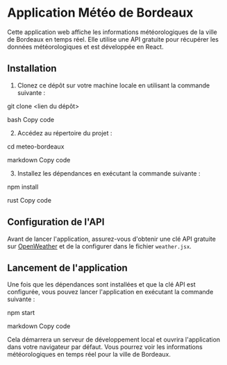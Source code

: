 # Application Météo de Bordeaux

Cette application web affiche les informations météorologiques de la ville de Bordeaux en temps réel. Elle utilise une API gratuite pour récupérer les données météorologiques et est développée en React.

## Installation

1. Clonez ce dépôt sur votre machine locale en utilisant la commande suivante :

git clone <lien du dépôt>

bash
Copy code

2. Accédez au répertoire du projet :

cd meteo-bordeaux

markdown
Copy code

3. Installez les dépendances en exécutant la commande suivante :

npm install

rust
Copy code

## Configuration de l'API

Avant de lancer l'application, assurez-vous d'obtenir une clé API gratuite sur [OpenWeather](https://openweathermap.org/) et de la configurer dans le fichier `weather.jsx`.

## Lancement de l'application

Une fois que les dépendances sont installées et que la clé API est configurée, vous pouvez lancer l'application en exécutant la commande suivante :

npm start

markdown
Copy code

Cela démarrera un serveur de développement local et ouvrira l'application dans votre navigateur par défaut. Vous pourrez voir les informations météorologiques en temps réel pour la ville de Bordeaux.



